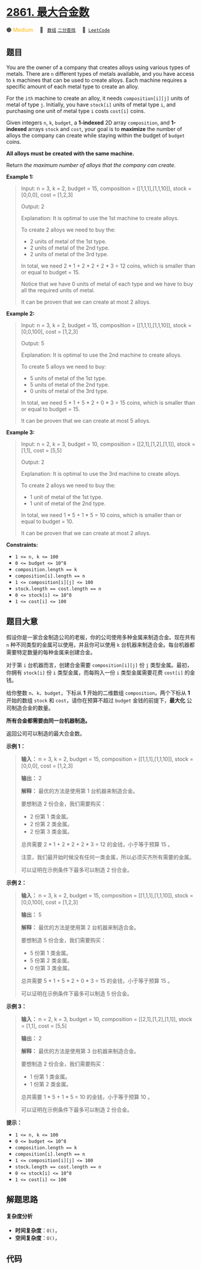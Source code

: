 # [2861. 最大合金数](https://leetcode.com/problems/maximum-number-of-alloys)

🟠 <font color=#ffb800>Medium</font>&emsp; 🔖&ensp; [`数组`](/leetcode-js/outline/tag/array.md) [`二分查找`](/leetcode-js/outline/tag/binary-search.md)&emsp; 🔗&ensp;[`LeetCode`](https://leetcode.com/problems/maximum-number-of-alloys)

## 题目

You are the owner of a company that creates alloys using various types of
metals. There are `n` different types of metals available, and you have access
to `k` machines that can be used to create alloys. Each machine requires a
specific amount of each metal type to create an alloy.

For the `ith` machine to create an alloy, it needs `composition[i][j]` units
of metal of type `j`. Initially, you have `stock[i]` units of metal type `i`,
and purchasing one unit of metal type `i` costs `cost[i]` coins.

Given integers `n`, `k`, `budget`, a **1-indexed** 2D array `composition`, and
**1-indexed** arrays `stock` and `cost`, your goal is to **maximize** the
number of alloys the company can create while staying within the budget of
`budget` coins.

**All alloys must be created with the same machine.**

Return _the maximum number of alloys that the company can create_.



**Example 1:**

> Input: n = 3, k = 2, budget = 15, composition = [[1,1,1],[1,1,10]], stock = [0,0,0], cost = [1,2,3]
> 
> Output: 2
> 
> Explanation: It is optimal to use the 1st machine to create alloys.
> 
> To create 2 alloys we need to buy the:
> - 2 units of metal of the 1st type.
> - 2 units of metal of the 2nd type.
> - 2 units of metal of the 3rd type.
> 
> In total, we need 2 * 1 + 2 * 2 + 2 * 3 = 12 coins, which is smaller than or equal to budget = 15.
> 
> Notice that we have 0 units of metal of each type and we have to buy all the required units of metal.
> 
> It can be proven that we can create at most 2 alloys.

**Example 2:**

> Input: n = 3, k = 2, budget = 15, composition = [[1,1,1],[1,1,10]], stock = [0,0,100], cost = [1,2,3]
> 
> Output: 5
> 
> Explanation: It is optimal to use the 2nd machine to create alloys.
> 
> To create 5 alloys we need to buy:
> - 5 units of metal of the 1st type.
> - 5 units of metal of the 2nd type.
> - 0 units of metal of the 3rd type.
> 
> In total, we need 5 * 1 + 5 * 2 + 0 * 3 = 15 coins, which is smaller than or equal to budget = 15.
> 
> It can be proven that we can create at most 5 alloys.

**Example 3:**

> Input: n = 2, k = 3, budget = 10, composition = [[2,1],[1,2],[1,1]], stock = [1,1], cost = [5,5]
> 
> Output: 2
> 
> Explanation: It is optimal to use the 3rd machine to create alloys.
> 
> To create 2 alloys we need to buy the:
> - 1 unit of metal of the 1st type.
> - 1 unit of metal of the 2nd type.
> 
> In total, we need 1 * 5 + 1 * 5 = 10 coins, which is smaller than or equal to budget = 10.
> 
> It can be proven that we can create at most 2 alloys.

**Constraints:**

  * `1 <= n, k <= 100`
  * `0 <= budget <= 10^8`
  * `composition.length == k`
  * `composition[i].length == n`
  * `1 <= composition[i][j] <= 100`
  * `stock.length == cost.length == n`
  * `0 <= stock[i] <= 10^8`
  * `1 <= cost[i] <= 100`


## 题目大意

假设你是一家合金制造公司的老板，你的公司使用多种金属来制造合金。现在共有 `n` 种不同类型的金属可以使用，并且你可以使用 `k`
台机器来制造合金。每台机器都需要特定数量的每种金属来创建合金。

对于第 `i` 台机器而言，创建合金需要 `composition[i][j]` 份 `j` 类型金属。最初，你拥有 `stock[i]` 份 `i`
类型金属，而每购入一份 `i` 类型金属需要花费 `cost[i]` 的金钱。

给你整数 `n`、`k`、`budget`，下标从 **1** 开始的二维数组 `composition`，两个下标从 **1** 开始的数组
`stock` 和 `cost`，请你在预算不超过 `budget` 金钱的前提下，**最大化** 公司制造合金的数量。

**所有合金都需要由同一台机器制造。**

返回公司可以制造的最大合金数。



**示例 1：**

> 
> 
> 
> 
> 
> **输入：** n = 3, k = 2, budget = 15, composition = [[1,1,1],[1,1,10]], stock = [0,0,0], cost = [1,2,3]
> 
> **输出：** 2
> 
> **解释：** 最优的方法是使用第 1 台机器来制造合金。
> 
> 要想制造 2 份合金，我们需要购买：
> - 2 份第 1 类金属。
> - 2 份第 2 类金属。
> - 2 份第 3 类金属。
> 
> 总共需要 2 * 1 + 2 * 2 + 2 * 3 = 12 的金钱，小于等于预算 15 。
> 
> 注意，我们最开始时候没有任何一类金属，所以必须买齐所有需要的金属。
> 
> 可以证明在示例条件下最多可以制造 2 份合金。
> 
> 

**示例 2：**

> 
> 
> 
> 
> 
> **输入：** n = 3, k = 2, budget = 15, composition = [[1,1,1],[1,1,10]], stock = [0,0,100], cost = [1,2,3]
> 
> **输出：** 5
> 
> **解释：** 最优的方法是使用第 2 台机器来制造合金。 
> 
> 要想制造 5 份合金，我们需要购买： 
> - 5 份第 1 类金属。
> - 5 份第 2 类金属。 
> - 0 份第 3 类金属。 
> 
> 总共需要 5 * 1 + 5 * 2 + 0 * 3 = 15 的金钱，小于等于预算 15 。 
> 
> 可以证明在示例条件下最多可以制造 5 份合金。
> 
> 

**示例 3：**

> 
> 
> 
> 
> 
> **输入：** n = 2, k = 3, budget = 10, composition = [[2,1],[1,2],[1,1]], stock = [1,1], cost = [5,5]
> 
> **输出：** 2
> 
> **解释：** 最优的方法是使用第 3 台机器来制造合金。
> 
> 要想制造 2 份合金，我们需要购买：
> - 1 份第 1 类金属。
> - 1 份第 2 类金属。
> 
> 总共需要 1 * 5 + 1 * 5 = 10 的金钱，小于等于预算 10 。
> 
> 可以证明在示例条件下最多可以制造 2 份合金。
> 
> 



**提示：**

  * `1 <= n, k <= 100`
  * `0 <= budget <= 10^8`
  * `composition.length == k`
  * `composition[i].length == n`
  * `1 <= composition[i][j] <= 100`
  * `stock.length == cost.length == n`
  * `0 <= stock[i] <= 10^8`
  * `1 <= cost[i] <= 100`


## 解题思路

#### 复杂度分析

- **时间复杂度**：`O()`，
- **空间复杂度**：`O()`，

## 代码

```javascript

```